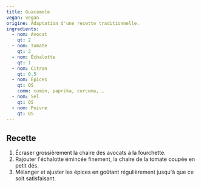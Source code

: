 ```yaml
---
title: Guacamole
vegan: vegan
origine: Adaptation d'une recette traditionnelle.
ingredients:
  - nom: Avocat
    qt: 2
  - nom: Tomate
    qt: 2
  - nom: Échalotte
    qt: 1
  - nom: Citron
    qt: 0.5
  - nom: Épices
    qt: QS
    comm: cumin, paprika, curcuma, …
  - nom: Sel
    qt: QS
  - nom: Poivre
    qt: QS
---
```


Recette
-------

1. Écraser grossièrement la chaire des avocats à la fourchette.
2. Rajouter l'échalotte émincée finement, la chaire de la tomate coupée en petit dés.
3. Mélanger et ajuster les épices en goûtant régulièrement jusqu'à que ce soit satisfaisant.

